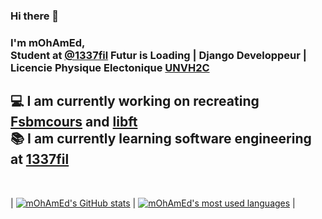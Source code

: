 ### Hi there 👋

### I'm mOhAmEd,<br/> Student at [@1337fil](https://1337.ma/) Futur is Loading | Django Developpeur | Licencie Physique Electonique [UNVH2C](http://www.fsb.univh2c.ma)
## 💻 I am currently working on recreating [Fsbmcours](https://github.com/mohamed-m1/Fsbmcours) and [libft](https://github.com/mohamed-m1/libft)<br/> 📚 I am currently learning software engineering at [1337fil](https://1337.ma/)



<br/>


| [![mOhAmEd's GitHub stats](https://github-readme-stats-eight-virid.vercel.app/api?username=mohamed-m1&count_private=true&theme=calm&show_icons=true)](https://github.com/mohamed-m1?tab=repositories) | [![mOhAmEd's most used languages](https://github-readme-stats.vercel.app/api/top-langs/?username=mohamed-m1&layout=compact&hide_border=true&theme=jolly)](https://github.com/mohamed-m1?tab=repositories) |





